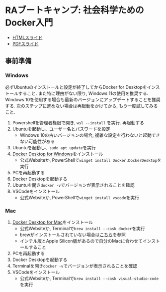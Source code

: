 # RAブートキャンプ: 社会科学ためのDocker入門

- [HTMLスライド](https://kazuyanagimoto.com/rabootcamp-replicate-2023/)
- [PDFスライド](https://kazuyanagimoto.com/rabootcamp-docker-2023/rabootcamp_docker_yanagimoto.pdf)

## 事前準備

### Windows

必ずUbuntuのインストールと設定が終了してからDocker for Desktopをインストールすること.
また特に理由がない限り, Windows 11の使用を推奨する.
Windows 10を使用する場合も最新のバージョンにアップデートすることを推奨する.
次のステップに進めない場合は再起動をかけてから, もう一度試してみること.

1. Powershellを管理者権限で開き, `wsl --install` を実行. 再起動する
1. Ubuntuを起動し、ユーザー名とパスワードを設定
    - Windows 10の古いバージョンの場合, 複雑な設定を行わないと起動できない可能性がある
1. Ubuntuを起動し、`sudo apt update`を実行
1. [Docker Desktop for Windows](https://www.docker.com/products/docker-desktop/)をインストール
    - 公式Websiteか, PowerShellで`winget install Docker.DockerDesktop`を実行
1. PCを再起動する
1. Docker Desktopを起動する
1. Ubuntuを開き`docker -v`でバージョンが表示されることを確認
1. VSCodeをインストール
    - 公式Websiteか, PowerShellで`winget install vscode`を実行

### Mac

1. [Docker Desktop for Mac](https://www.docker.com/products/docker-desktop/)をインストール
    - 公式Websiteか, Terminalで`brew install --cask docker`を実行
    - brewがインストールされていない場合は[こちら](https://brew.sh/index_ja)を参照
    - インテル版とApple Silicon版があるので自分のMacに合わせてインストールすること
1. PCを再起動する
1. Docker Desktopを起動する
1. Terminalを開き`docker -v`でバージョンが表示されることを確認
1. VSCodeをインストール
    - 公式Websiteか, Terminalで`brew install --cask visual-studio-code`を実行


